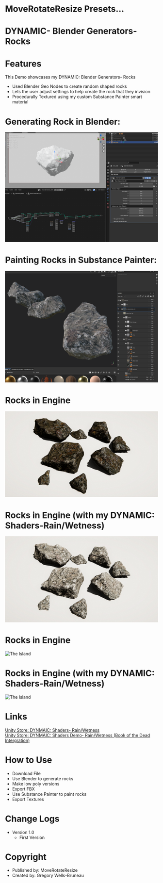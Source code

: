 # MoveRotateResize Presets...
# DYNAMIC- Blender Generators- Rocks

# Features
This Demo showcases my DYNAMIC: Blender Generators- Rocks
-  Used Blender Geo Nodes to create random shaped rocks
-  Lets the user adjust settings to help create the rock that they invision
-  Procedurally Textured using my custom Substance Painter smart material
  

# Generating Rock in Blender:
![The Island](https://github.com/MoveRotateResize/DYNAMIC--Blender-Generator--Rocks/blob/main/Screenshot%202023-09-21%20165931.png)
# Painting Rocks in Substance Painter:
![The Island](https://github.com/MoveRotateResize/DYNAMIC--Blender-Generator--Rocks/blob/main/Screenshot%202023-09-21%20165546.png)
# Rocks in Engine
![The Island](https://github.com/MoveRotateResize/DYNAMIC--Blender-Generator--Rocks/blob/main/diff_05_b.jpg)
# Rocks in Engine (with my DYNAMIC: Shaders-Rain/Wetness)
![The Island](https://github.com/MoveRotateResize/DYNAMIC--Blender-Generator--Rocks/blob/main/diff_05_a.jpg)
# Rocks in Engine
![The Island](https://github.com/MoveRotateResize/DYNAMIC-Blender-Generator-Rocks/blob/main/diff_08_b.jpg)
# Rocks in Engine (with my DYNAMIC: Shaders-Rain/Wetness)
![The Island](https://github.com/MoveRotateResize/DYNAMIC-Blender-Generator-Rocks/blob/main/diff_08_a.jpg)
  
# Links
[Unity Store: DYNMAIC: Shaders- Rain/Wetness](https://docs.unity3d.com/Packages/com.unity.render-pipelines.high-definition@16.0/manual/WaterSystem.html)  
[Unity Store: DYNMAIC: Shaders Demo- Rain/Wetness (Book of the Dead Intergration)](https://docs.unity3d.com/Packages/com.unity.render-pipelines.high-definition@16.0/manual/WaterSystem.html)  

# How to Use
- Download File
- Use Blender to generate rocks
- Make low poly versions
- Export FBX
- Use Substance Painter to paint rocks
- Export Textures

# Change Logs
- Version 1.0
    -   First Version

# Copyright
- Published by: MoveRotateResize
- Created by: Gregory Wells-Bruneau
